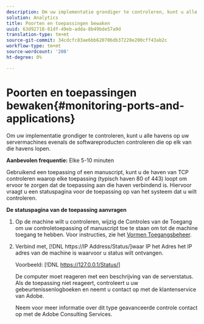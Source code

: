 ```yaml
---
description: Om uw implementatie grondiger te controleren, kunt u alle havens op uw servermachines evenals de softwareproducten controleren die op elk van die havens lopen.
solution: Analytics
title: Poorten en toepassingen bewaken
uuid: 63d92718-81df-49eb-adda-8b49bde57a9d
translation-type: tm+mt
source-git-commit: 34cdcfc83ae6bb620706db37228e200cff43ab2c
workflow-type: tm+mt
source-wordcount: '208'
ht-degree: 0%

---
```



# Poorten en toepassingen bewaken{#monitoring-ports-and-applications}

Om uw implementatie grondiger te controleren, kunt u alle havens op uw servermachines evenals de softwareproducten controleren die op elk van die havens lopen.

**Aanbevolen frequentie:** Elke 5-10 minuten

Gebruikend een toepassing of een manuscript, kunt u de haven van TCP controleren waarop elke toepassing (typisch haven 80 of 443) loopt om ervoor te zorgen dat de toepassing aan die haven verbindend is. Hiervoor vraagt u een statuspagina voor de toepassing op van het systeem dat u wilt controleren.

**De statuspagina van de toepassing aanvragen**

1. Op de machine wilt u controleren, wijzig de Controles van de Toegang om uw controletoepassing of manuscript toe te staan om tot de machine toegang te hebben. Voor instructies, zie het [Vormen Toegangsbeheer](../../../home/c-inst-svr/c-admin-inst-svr/c-config-acs-ctrl/c-config-acs-ctrl.md#concept-ac385e870dbe4b57a72bf7266b60f93d).
1. Verbind met, [!DNL https://IP Address/Status/]waar IP het Adres het IP adres van de machine is waarvoor u status wilt ontvangen.

   Voorbeeld: [!DNL https://127.0.0.1/Status/]

   De computer moet reageren met een beschrijving van de serverstatus. Als de toepassing niet reageert, controleert u uw gebeurtenissenlogboeken en neemt u contact op met de klantenservice van Adobe.

   Neem voor meer informatie over dit type geavanceerde controle contact op met de Adobe Consulting Services.

